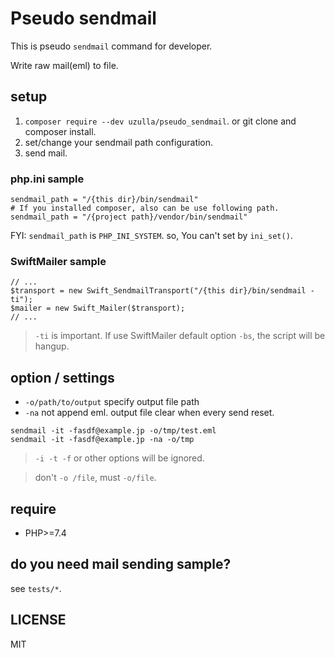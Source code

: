 # Pseudo sendmail

This is pseudo `sendmail` command for developer.

Write raw mail(eml) to file.

## setup

1. `composer require --dev uzulla/pseudo_sendmail`. or git clone and composer install.
2. set/change your sendmail path configuration.
3. send mail.

### php.ini sample

```
sendmail_path = "/{this dir}/bin/sendmail"
# If you installed composer, also can be use following path.
sendmail_path = "/{project path}/vendor/bin/sendmail"
```

FYI: `sendmail_path` is `PHP_INI_SYSTEM`. so, You can't set by `ini_set()`.

### SwiftMailer sample

```
// ...
$transport = new Swift_SendmailTransport("/{this dir}/bin/sendmail -ti");
$mailer = new Swift_Mailer($transport);
// ...
```

> `-ti` is important. If use SwiftMailer default option `-bs`, the script will be hangup.  

## option / settings

- `-o/path/to/output` specify output file path
- `-na` not append eml. output file clear when every send reset.

```
sendmail -it -fasdf@example.jp -o/tmp/test.eml
sendmail -it -fasdf@example.jp -na -o/tmp
```

> `-i -t -f` or other options will be ignored.

> don't `-o /file`, must `-o/file`.

## require

- PHP>=7.4

## do you need mail sending sample?

see `tests/*`.

## LICENSE

MIT

